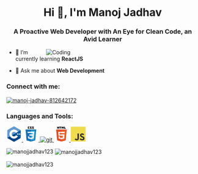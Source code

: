 <h1 align="center">Hi 👋, I'm Manoj Jadhav</h1>
<h3 align="center">A Proactive Web Developer with An Eye for Clean Code, an Avid Learner</h3>
<img align="right" alt="Coding" width="400" src="https://cdn.dribbble.com/users/1162077/screenshots/3848914/programmer.gif">




- 🌱 I’m currently learning **ReactJS**

- 💬 Ask me about **Web Development**

<h3 align="left">Connect with me:</h3>
<p align="left">

<a href="https://linkedin.com/in/manoj-jadhav-812642172" target="blank"><img align="center" src="https://raw.githubusercontent.com/rahuldkjain/github-profile-readme-generator/master/src/images/icons/Social/linked-in-alt.svg" alt="manoj-jadhav-812642172" height="30" width="40" /></a>
</p>

<h3 align="left">Languages and Tools:</h3>
<p align="left"> <a href="https://www.w3schools.com/cpp/" target="_blank" rel="noreferrer"> <img src="https://raw.githubusercontent.com/devicons/devicon/master/icons/cplusplus/cplusplus-original.svg" alt="cplusplus" width="40" height="40"/> </a> <a href="https://www.w3schools.com/css/" target="_blank" rel="noreferrer"> <img src="https://raw.githubusercontent.com/devicons/devicon/master/icons/css3/css3-original-wordmark.svg" alt="css3" width="40" height="40"/> </a> <a href="https://git-scm.com/" target="_blank" rel="noreferrer"> <img src="https://www.vectorlogo.zone/logos/git-scm/git-scm-icon.svg" alt="git" width="40" height="40"/> </a> <a href="https://www.w3.org/html/" target="_blank" rel="noreferrer"> <img src="https://raw.githubusercontent.com/devicons/devicon/master/icons/html5/html5-original-wordmark.svg" alt="html5" width="40" height="40"/> </a> <a href="https://developer.mozilla.org/en-US/docs/Web/JavaScript" target="_blank" rel="noreferrer"> <img src="https://raw.githubusercontent.com/devicons/devicon/master/icons/javascript/javascript-original.svg" alt="javascript" width="40" height="40"/> </a> </p>

<p><img align="left" src="https://github-readme-stats.vercel.app/api/top-langs?username=manojjadhav123&show_icons=true&locale=en&layout=compact" alt="manojjadhav123" /></p>

<p>&nbsp;<img align="center" src="https://github-readme-stats.vercel.app/api?username=manojjadhav123&show_icons=true&locale=en" alt="manojjadhav123" /></p>

<p><img align="center" src="https://github-readme-streak-stats.herokuapp.com/?user=manojjadhav123&" alt="manojjadhav123" /></p>
